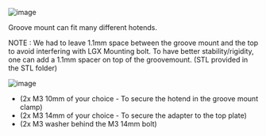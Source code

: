 ![image](https://user-images.githubusercontent.com/37383368/143937228-fe9fdf4e-2a9e-4072-9c91-5f17eb33e84a.png)


Groove mount can fit many different hotends.

NOTE : We had to leave 1.1mm space between the groove mount and the top to avoid interfering with LGX Mounting bolt. To have better stability/rigidity, one can add a 1.1mm spacer on top of the groovemount. (STL provided in the STL folder)

![image](https://user-images.githubusercontent.com/37383368/143936900-cadd6876-fa6d-4d55-b9b4-d1b2cbb5d9ba.png)
- (2x M3 10mm of your choice - To secure the hotend in the groove mount clamp)
- (2x M3 14mm of your choice - To secure the adapter to the top plate)
- (2x M3 washer behind the M3 14mm bolt)
